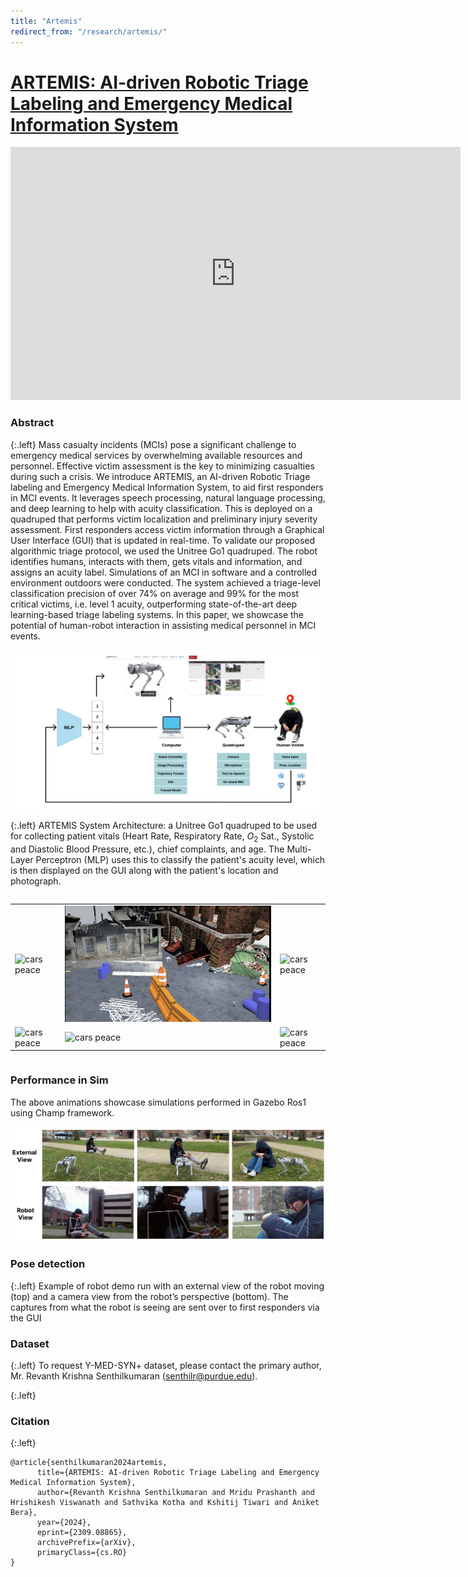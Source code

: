 ```yaml
---
title: "Artemis"
redirect_from: "/research/artemis/"
---
```


<style type="text/css">
  table td {
    border: none !important;
    padding: none !important;
  }
</style>

# [ARTEMIS: AI-driven Robotic Triage Labeling and Emergency Medical Information System](#abstract)


<div class="embeded-video">
    <iframe width="720" height="405" src="https://www.youtube.com/embed/4FU4FRxNwmY?si=uBomhob13fTi9--T" title="YouTube video player" frameborder="0" allow="accelerometer; autoplay; clipboard-write; encrypted-media; gyroscope; picture-in-picture" allowfullscreen></iframe>
</div>

### Abstract
{:.left}
Mass casualty incidents (MCIs) pose a significant challenge to emergency medical services by overwhelming available resources and personnel. Effective victim assessment is the key to minimizing casualties during such a crisis. We introduce ARTEMIS, an AI-driven Robotic Triage labeling and Emergency Medical Information System, to aid first responders in MCI events. It leverages speech processing, natural language processing, and deep learning to help with acuity classification. This is deployed on a quadruped that performs victim localization and preliminary injury severity assessment. First responders access victim information through a Graphical User Interface (GUI) that is updated in real-time. To validate our proposed algorithmic triage protocol, we used the Unitree Go1 quadruped. The robot identifies humans, interacts with them, gets vitals and information, and assigns an acuity label. Simulations of an MCI in software and a controlled environment outdoors were conducted. The system achieved a triage-level classification precision of over 74\% on average and 99\% for the most critical victims, i.e. level 1 acuity, outperforming state-of-the-art deep learning-based triage labeling systems. In this paper, we showcase the potential of human-robot interaction in assisting medical personnel in MCI events.

![artemis](/images/research/artemis/cover.png)

{:.left}
ARTEMIS System Architecture: a Unitree Go1 quadruped to be used for collecting patient vitals (Heart Rate, Respiratory Rate, $O_2$ Sat., Systolic and Diastolic Blood Pressure, etc.), chief complaints, and age. The Multi-Layer Perceptron (MLP) uses this to classify the patient's acuity level, which is then displayed on the GUI along with the patient's location and photograph.

<div class="column is-centered has-text-centered">
  <table>
    <tr>
      <td>
        <img src="/images/research/artemis/test.gif" alt="cars peace"/>
      </td>
      <td>
        <img src="/images/research/artemis/test2.gif" alt="cars peace"/>
      </td>
      <td>
        <img src="/images/research/artemis/spot.gif" alt="cars peace" />
      </td>
    </tr>
    <tr>
      <td>
        <img src="/images/research/artemis/test3.gif" alt="cars peace"/>
      </td>
      <td>
        <img src="/images/research/artemis/indoor.gif" alt="cars peace"/>
      </td>
      <td>
        <img src="/images/research/artemis/zoom.gif" alt="cars peace"/>
      </td>
    </tr>
  </table>
</div>

### Performance in Sim

The above animations showcase simulations performed in Gazebo Ros1 using Champ framework. 


![pose](/images/research/artemis/pose_detection.png)

### Pose detection

{:.left}
Example of robot demo run with an external view of the robot moving
(top) and a camera view from the robot’s perspective (bottom). The captures
from what the robot is seeing are sent over to first responders via the GUI

### Dataset

{:.left}
To request Y-MED-SYN+ dataset, please contact the primary author, Mr. Revanth Krishna Senthilkumaran (senthilr@purdue.edu).

{:.left}
### Citation

{:.left}
```
@article{senthilkumaran2024artemis,
      title={ARTEMIS: AI-driven Robotic Triage Labeling and Emergency Medical Information System},
      author={Revanth Krishna Senthilkumaran and Mridu Prashanth and Hrishikesh Viswanath and Sathvika Kotha and Kshitij Tiwari and Aniket Bera},
      year={2024},
      eprint={2309.08865},
      archivePrefix={arXiv},
      primaryClass={cs.RO}
}
```
